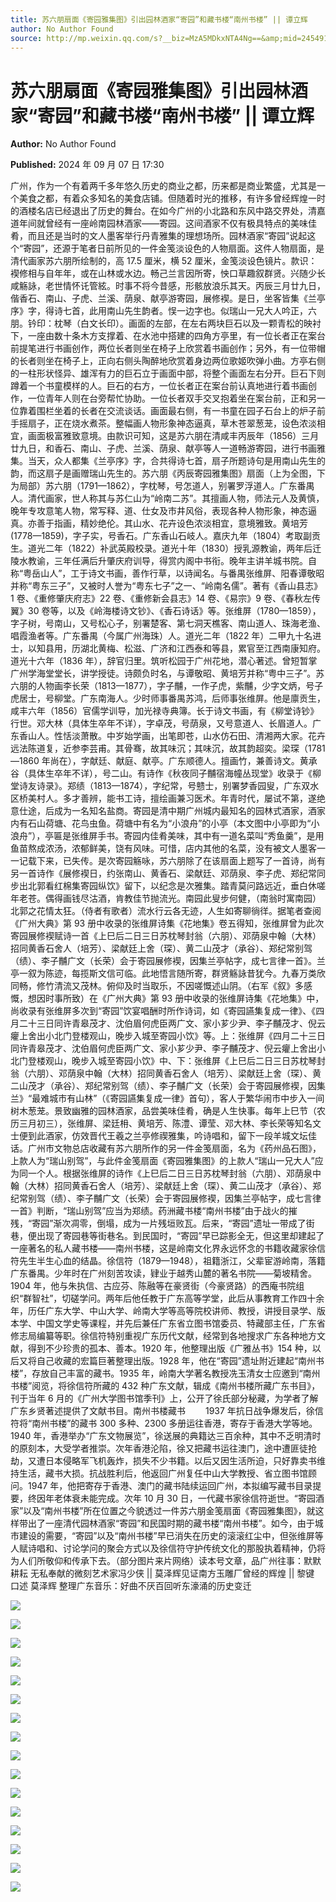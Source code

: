 ```yaml
---
title: 苏六朋扇面《寄园雅集图》引出园林酒家“寄园”和藏书楼“南州书楼” || 谭立辉
author: No Author Found
source: http://mp.weixin.qq.com/s?__biz=MzA5MDkxNTA4Ng==&amp;mid=2454915815&amp;idx=1&amp;sn=53a601f104728fc3600d90d5271954f1&amp;chksm=87a3c286b0d44b90659d57a6331a553d70590d42ee69a35d4207631e497462d1f7eea5c4769e&poc_token=HJ_Do2ejHyO-wNZGG8Q1S8FdPgy1YBBEob-nUEme
---
```


# 苏六朋扇面《寄园雅集图》引出园林酒家“寄园”和藏书楼“南州书楼” || 谭立辉

**Author:** No Author Found

**Published:** 2024 年 09 月 07 日 17:30

广州，作为一个有着两千多年悠久历史的商业之都，历来都是商业繁盛，尤其是一个美食之都，有着众多知名的美食店铺。但随着时光的推移，有许多曾经辉煌一时的酒楼名店已经退出了历史的舞台。在如今广州的小北路和东风中路交界处，清嘉道年间就曾经有一座岭南园林酒家——寄园。这间酒家不仅有极具特点的美味佳肴，而且还是当时的文人墨客举行丹青雅集的理想场所。园林酒家“寄园”说起这个“寄园”，还源于笔者日前所见的一件金笺淡设色的人物扇面。这件人物扇面，是清代画家苏六朋所绘制的，高 17.5 厘米，横 52 厘米，金笺淡设色镜片。款识：褉修相与自年年，或在山林或水边。畅己兰言因所寄，怏口草趣叙群贤。兴随少长咸觞詠，老世情怀讬管絃。时事不将今昔感，形骸放浪乐其天。丙辰三月廿九日，偕香石、南山、子虎、兰溪、荫泉、献亭游寄园，展修褉。是日，坐客皆集《兰亭序》字，得诗七首，此用南山先生韵者。悮一边字也。似瑞山一兄大人吟正，六朋。钤印：枕琴（白文长印）。画面的左部，在左右两块巨石以及一颗青松的映衬下，一座由数十条木方支撑着、在水池中搭建的四角方亭里，有一位长者正在案台前提笔进行书画创作，两位长者则坐在椅子上欣赏着书画创作；另外，有一位带帽的长者则坐在椅子上，正向右侧头陶醉地欣赏着身边两位歌姬吹弹小曲。方亭右侧的一柱形状怪异、雄浑有力的巨石立于画面中部，将整个画面左右分开。巨石下则蹲着一个书童模样的人。巨石的右方，一位长者正在案台前认真地进行着书画创作，一位青年人则在台旁帮忙协助。一位长者双手交叉抱着坐在案台前，正和另一位靠着围栏坐着的长者在交流谈话。画面最右侧，有一书童在园子石台上的炉子前手摇扇子，正在烧水煮茶。整幅画人物形象神态逼真，草木苍翠葱茏，设色浓淡相宜，画面极富雅致意境。由款识可知，这是苏六朋在清咸丰丙辰年（1856）三月廿九日，和香石、南山、子虎、兰溪、荫泉、献亭等人一道畅游寄园，进行书画雅集。当天，众人都集《兰亭序》字，合共得诗七首，扇子所题诗句是用南山先生的韵，而这扇子是画赠瑞山先生的。苏六朋《丙辰寄园雅集图》扇面（上为全图，下为局部）苏六朋（1791—1862），字枕琴，号怎道人，别署罗浮道人。广东番禺人。清代画家，世人称其与苏仁山为“岭南二苏”。其擅画人物，师法元人及黄慎，晚年专攻意笔人物，常写释、道、仕女及市井风俗，表现各种人物形象，神态逼真。亦善于指画，精妙绝伦。其山水、花卉设色浓淡相宜，意境雅致。黄培芳(1778—1859)，字子实，号香石。广东香山石岐人。嘉庆九年（1804）考取副贡生。道光二年（1822）补武英殿校录。道光十年（1830）授乳源教谕，两年后迁陵水教谕，三年任满后升肇庆府训导，得赏内阁中书衔。晚年主讲羊城书院。自称“粤岳山人”，工于诗文书画，善作行草，以诗闻名。与番禺张维屏、阳春谭敬昭并称“粤东三子”，又被时人誉为“粤东七子”之一、“岭南名儒”。著有《香山县志》1 卷、《重修肇庆府志》22 卷、《重修新会县志》14 卷、《易宗》9 卷、《春秋左传翼》30 卷等，以及《岭海楼诗文钞》、《香石诗话》等。张维屏（1780—1859），字子树，号南山，又号松心子，别署楚客、第七洞天樵客、南山道人、珠海老渔、唱霞渔者等。广东番禺（今属广州海珠）人。道光二年（1822 年）二甲九十名进士，以知县用，历湖北黄梅、松滋、广济和江西泰和等县，累官至江西南康知府。道光十六年（1836 年），辞官归里。筑听松园于广州花地，潜心著述。曾短暂掌广州学海堂堂长，讲学授徒。诗颇负时名，与谭敬昭、黄培芳并称“粤中三子”。苏六朋的人物画李长荣（1813—1877），字子黼，一作子虎，紫黼，少字文炳，号子虎居士，号柳堂。广东南海人。少时师事番禺苏鸿，后师事张维屏。他是廪贡生，咸丰六年（1856）官儒学训导，加光禄寺典簿。长于诗文书画，有《柳堂诗钞》行世。邓大林（具体生卒年不详），字卓茂，号荫泉，又号意道人、长眉道人。广东香山人。性恬淡萧散。中岁始学画，出笔即苍，山水仿石田、清湘两大家。花卉远法陈道复，近参李芸甫。其骨骞，故其味沉；其味沉，故其韵超奕。梁琛（1781—1860 年尚在），字献廷、献庭、献亭。广东顺德人。擅画竹，兼善诗文。黄承谷（具体生卒年不详），号二山。有诗作《秋夜同子黼宿海幢丛现堂》收录于《柳堂诗友诗录》。郑绩（1813—1874），字纪常，号戆士，别署梦香园叟，广东双水区桥美村人。多才善辨，能书工诗，擅绘画兼习医术。年青时代，屡试不第，遂绝意仕途，后成为一名知名盐商。寄园是清中期广州城内最知名的园林式酒家，酒家内有石山荷塘、花鸟虫鱼。荷塘中有名为“小浪舟”的小亭（本文图中小亭即为“小浪舟”），亭匾是张维屏手书。寄园内佳肴美味，其中有一道名菜叫“秀鱼羹”，是用鱼苗熬成浓汤，浓郁鲜美，饶有风味。可惜，店内其他的名菜，没有被文人墨客一一记载下来，已失传。是次寄园觞咏，苏六朋除了在该扇面上题写了一首诗，尚有另一首诗作《展修褉日，约张南山、黄香石、梁献廷、邓荫泉、李子虎、郑纪常同步出北郭看红棉集寄园纵饮》留下，以纪念是次雅集。踏青莫问路远近，垂白休嗟年老苍。偶得画钱尽沽酒，肯教佳节抛流光。南园此叟步何健，（南翁时寓南园）北郭之花情太狂。（侍者有歌者）流水行云各无迹，人生如寄聊徜徉。据笔者查阅《广州大典》第 93 册中收录的张维屏诗集《花地集》卷五得知，张维屏曾为此次寄园展修褉赋诗一首《上巳后二日三日苏枕琴封翁（六朋）、邓荫泉中翰（大林）招同黄香石舍人（培芳）、梁献廷上舍（琛）、黄二山茂才（承谷）、郑纪常别驾（绩）、李子黼广文（长荣）会于寄园展修褉，因集兰亭帖字，成七言律一首》。兰亭一叙为陈迹，每揽斯文信可临。此地悟言随所寄，群贤觞詠昔犹今。九春万类欣同畅，修竹清流又茂林。俯仰及时当取乐，不因嗟慨述山阴。（右军《叙》多感慨，想因时事所致）在《广州大典》第 93 册中收录的张维屏诗集《花地集》中，尚收录有张维屏多次到“寄园”饮宴唱酬时所作诗词，如《寄园讌集复成一律》、《四月二十三日同许青皋茂才、沈伯眉何虎臣两广文、家小芗少尹、李子黼茂才、倪云癯上舍出小北门登楼观山，晚步入城至寄园小饮》等。上：张维屏《四月二十三日同许青皋茂才、沈伯眉何虎臣两广文、家小芗少尹、李子黼茂才、倪云癯上舍出小北门登楼观山，晚步入城至寄园小饮》中、下：张维屏《上巳后二日三日苏枕琴封翁（六朋）、邓荫泉中翰（大林）招同黄香石舍人（培芳）、梁献廷上舍（琛）、黄二山茂才（承谷）、郑纪常别驾（绩）、李子黼广文（长荣）会于寄园展修褉，因集兰》“最难城市有山林”（《寄园讌集复成一律》首句），客人于繁华闹市中步入一间树木葱茏。景致幽雅的园林酒家，品尝美味佳肴，确是人生快事。每年上巳节（农历三月初三），张维屏、梁廷枏、黄培芳、陈澧、谭莹、邓大林、李长荣等知名文士便到此酒家，仿效晋代王羲之兰亭修禊雅集，吟诗唱和，留下一段羊城文坛佳话。广州市文物总店收藏有苏六朋所作的另一件金笺扇面，名为《药州品石图》，上款人为“瑞山别驾”，与此件金笺扇面《寄园雅集图》的上款人“瑞山一兄大人”应为同一个人。根据张维屏的诗作《上巳后二日三日苏枕琴封翁（六朋）、邓荫泉中翰（大林）招同黄香石舍人（培芳）、梁献廷上舍（琛）、黄二山茂才（承谷）、郑纪常别驾（绩）、李子黼广文（长荣）会于寄园展修褉，因集兰亭帖字，成七言律一首》判断，“瑞山别驾”应当为郑绩。药洲藏书楼“南州书楼”由于战火的摧残，“寄园”渐次凋零，倒塌，成为一片残垣败瓦。后来，“寄园”遗址一带成了街巷，便出现了寄园巷等街巷名。到民国时，“寄园”早已踪影全无，但这里却建起了一座著名的私人藏书楼——南州书楼，这是岭南文化界永远怀念的书籍收藏家徐信符先生半生心血的结晶。徐信符（1879—1948），祖籍浙江，父辈宦游岭南，落籍广东番禺。少年时在广州刻苦攻读，肄业于越秀山麓的著名书院——菊坡精舍。1904 年，他与朱执信、古应芬、陈融等在豪贤街（今豪贤路）的西庵书院组织“群智社”，切磋学问。两年后他任教于广东高等学堂，此后从事教育工作四十余年，历任广东大学、中山大学、岭南大学等高等院校讲师、教授，讲授目录学、版本学、中国文学史等课程，并先后兼任广东省立图书馆委员、特藏部主任，广东省修志局编纂等职。徐信符特别重视广东历代文献，经常到各地搜求广东各种地方文献，得到不少珍贵的孤本、善本。1920 年，他整理出版《广雅丛书》154 种，以后又将自己收藏的宏篇巨著整理出版。1928 年，他在“寄园”遗址附近建起“南州书楼”，存放自己丰富的藏书。1935 年，岭南大学著名教授冼玉清女士应邀到“南州书楼”阅览，将徐信符所藏的 432 种广东文献，辑成《南州书楼所藏广东书目》，刊于当年 6 月的《广州大学图书馆季刊》上，公开了徐氏部分秘藏，为学者了解广东乡贤著述提供了文献书目。南州书楼藏书　　 1937 年抗日战争爆发后，徐信符将“南州书楼”的藏书 300 多种、2300 多册运往香港，寄存于香港大学等地。1940 年，香港举办“广东文物展览”，徐送展的典籍达三百余种，其中不乏明清时的原刻本，大受学者推崇。次年香港沦陷，徐又把藏书运往澳门，途中遭匪徒抢劫，又遭日本侵略军飞机轰炸，损失不少书籍。以后又因生活所迫，只好靠卖书维持生活，藏书大损。抗战胜利后，他返回广州复任中山大学教授、省立图书馆顾问。1947 年，他把寄存于香港、澳门的藏书陆续运回广州，本拟编写藏书目录提要，终因年老体衰未能完成。次年 10 月 30 日，一代藏书家徐信符逝世。“寄园酒家”以及“南州书楼”所在位置之今貌透过一件苏六朋金笺扇面《寄园雅集图》，就这样带出了一座清代园林酒家“寄园”和民国时期的藏书楼“南州书楼”。如今，由于城市建设的需要，“寄园”以及“南州书楼”早已消失在历史的滚滚红尘中，但张维屏等人赋诗唱和、讨论学问的聚会方式以及徐信符守护传统文化的那股执着精神，仍将为人们所敬仰和传承下去。（部分图片来片网络）读本号文章，品广州往事：默默耕耘 无私奉献的微刻艺术家冯少侠 || 莫泽辉见证南方玉雕厂曾经的辉煌 || 黎键 口述 莫泽辉 整理广东音乐：好曲不厌百回听东濠涌的历史变迁

![](https://mmbiz.qpic.cn/mmbiz_gif/Ljib4So7yuWgh3xicvibRPjOxIUibZTb3kSezE1BObefqUWPWpwkdcgWDSb94XGRaQicZcWojqSKkPgwEiaVz9IXqAfQ/640?wx_fmt=gif&from=appmsg)

![](https://mmbiz.qpic.cn/mmbiz_gif/Ljib4So7yuWiaA1OibLLX3DK1ZZ4mHIyp4CkEOmrhJicNNyJfUztqTcPa1OxngLkgmRIRhvDRJEWu1r6TR7ICLRdeg/640?wx_fmt=gif&from=appmsg)

![](https://mmbiz.qpic.cn/mmbiz_jpg/PJWG74pLsMYsZMFCHHbynAv9tHFDqxpdUWD9ggRxZ9fcgewYjE5AAyu0aB9S1icaC8EK6PicGmdxPQhPvsq6GTrQ/640?from=appmsg)

![](https://mmbiz.qpic.cn/mmbiz_jpg/PJWG74pLsMYsZMFCHHbynAv9tHFDqxpdBwwtupLoEGGgHY26Yub2c5yqibdJY61tsfA4yUfcpCtk7sFR9uof8fw/640?from=appmsg)

![](https://mmbiz.qpic.cn/mmbiz_png/bL2iaicTYdZn7NNjcKVuLJWgHngNVEB5SAz8dTvgD2UmteeCQKibOkhoGlcB9KWiajog8Ufy8cEWdp4onU0jVVhc2Q/640?wx_fmt=png&from=appmsg)

![](https://mmbiz.qpic.cn/mmbiz_jpg/PJWG74pLsMYsZMFCHHbynAv9tHFDqxpd3dWHiaoKnu39JxIhUgibhiblib3ibltFf5a5d9xicnUyc9dfG4QG4g58Nrdw/640?from=appmsg)

![](https://mmbiz.qpic.cn/mmbiz_jpg/PJWG74pLsMYsZMFCHHbynAv9tHFDqxpdXyM3iaIMAvAv3REClZWkaELWazZX8goLsEox9picRNw3yH5mOM7lscfg/640?from=appmsg)

![](https://mmbiz.qpic.cn/mmbiz_jpg/PJWG74pLsMYsZMFCHHbynAv9tHFDqxpdtJBicGLHpWwbTKwHe2w88cmEs5AQibxrZScbvwIQ8qH9GEFDjLcoFWsw/640?from=appmsg)

![](https://mmbiz.qpic.cn/mmbiz_jpg/PJWG74pLsMYsZMFCHHbynAv9tHFDqxpdiaicgXT4sUQTRwEQvFLo0zrbHjpNAIygcyhgT921ibRffKKdPwMJ2NvKQ/640?from=appmsg)

![](https://mmbiz.qpic.cn/mmbiz_jpg/PJWG74pLsMYsZMFCHHbynAv9tHFDqxpdWGyYp2gDiae7XT69f5ZoGMLgN0wbYZBBfia7DkaYI2icHSoEREHlhDymA/640?from=appmsg)

![](https://mmbiz.qpic.cn/mmbiz_gif/Ljib4So7yuWgTRnJNwP3C2KVXxnyG3rBYtxthWEBawLYghHUOoSnzgUNIepwBNndPmL463dmzCVlkTiaib20NAL6Q/640?wx_fmt=gif&from=appmsg)

![](https://mmbiz.qpic.cn/mmbiz_gif/Ljib4So7yuWgh3xicvibRPjOxIUibZTb3kSezE1BObefqUWPWpwkdcgWDSb94XGRaQicZcWojqSKkPgwEiaVz9IXqAfQ/640?wx_fmt=gif&from=appmsg)

![](https://mmbiz.qpic.cn/mmbiz_jpg/PJWG74pLsMYsZMFCHHbynAv9tHFDqxpdkEZ4FlmvTxbOt5R0YK6pbg7MSIhibGoqOKAWa4sNcA4AG0YSDW5XWfw/640?from=appmsg)

![](https://mmbiz.qpic.cn/mmbiz_jpg/PJWG74pLsMYsZMFCHHbynAv9tHFDqxpdicZaoActbQndN4upNK02nGlpGliaM8oEicBr5P1F9ia44iaZKhJU3U8enRw/640?from=appmsg)

![](https://mmbiz.qpic.cn/mmbiz_gif/Ljib4So7yuWgyWypdxTrPIKmibibD6Nbg6otcogCmcjAaVEYmXfFv8TwNV3ib3lhrUtWs6ybMZoAX35NtmJOXExzFQ/640?wx_fmt=gif&from=appmsg)

![](https://mmbiz.qpic.cn/mmbiz_jpg/PJWG74pLsMYsZMFCHHbynAv9tHFDqxpdbLNOTibsNkJGJaPxW2iaCbLd7ZL6h3hiaEGZboGAAicoEcxoOBwLaTlPaA/640?wx_fmt=jpeg&from=appmsg)
